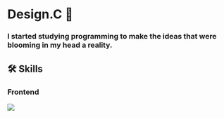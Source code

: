 # Design.C 👋
### I started studying programming to make the ideas that were blooming in my head a reality.

## 🛠 Skills
### Frontend
<img src="https://img.shields.io/badge/Android-3DDC84?style=flat-square&logo=Android&logoColor=white"/>
